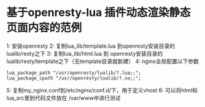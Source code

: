 # 基于openresty-lua 插件动态渲染静态页面内容的范例


1: 安装openresty
2: 复制lua_lib/template.lua 到openresty安装目录的lualib/resty之下
3: 复制lua_lib/html.lua 到 openresty安装目录的lualib/resty/template之下（无template目录就新建）
4: nginx全局配置以下参数
```
lua_package_path "/usr/openresty/lualib/?.lua;;";
lua_package_cpath "/usr/openresty/lualib/?.so;;";
```
5: 复制my_nginx.conf到/etc/nginx/conf.d/下，用于定义vhost
6: 可以将html和lua_src里到代码文件放在 /var/www中进行测试

